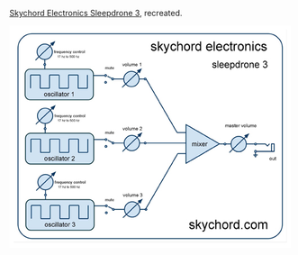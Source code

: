 [Skychord Electronics Sleepdrone 3](http://www.skychord.com/sleepdrone3.html),
recreated.

![Sleepdrone 3](./SDR3.jpg)
